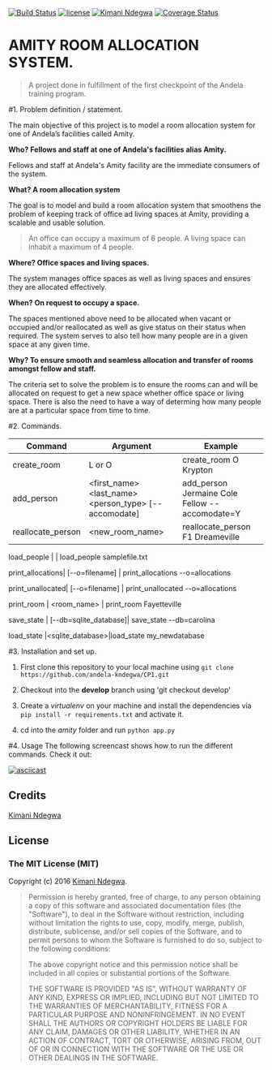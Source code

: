 [![Build Status](https://travis-ci.org/andela-kndegwa/CP1.svg?branch=develop)](https://travis-ci.org/andela-kndegwa/CP1)
[![license](https://img.shields.io/github/license/mashape/apistatus.svg?maxAge=2592000)]()
[![Kimani Ndegwa](https://img.shields.io/badge/Kimani%20Ndegwa-FirstCheckpoint-green.svg)]()
[![Coverage Status](https://coveralls.io/repos/github/andela-kndegwa/CP1/badge.svg?branch=staging)](https://coveralls.io/github/andela-kndegwa/CP1?branch=staging)

# AMITY ROOM ALLOCATION SYSTEM.

>A project done in fulfillment of the first checkpoint of the Andela training program.

#1. Problem definition / statement.

The main objective of this project is to model a room allocation system for one of Andela’s facilities called Amity.

**Who? Fellows and staff at one of Andela's facilities alias Amity.**

Fellows and staff at Andela's Amity facility are the immediate consumers of the system.

**What? A room allocation system**

The goal is to model and build a room allocation system that smoothens the problem of keeping track of office ad living spaces at Amity, providing a scalable and usable solution.

>An office can occupy a maximum of 6 people. A living space can inhabit a maximum of 4 people.

**Where? Office spaces and living spaces.**

The system manages office spaces as well as living spaces and ensures they are allocated effectively.

**When? On request to occupy a space.**

The spaces mentioned above need to be allocated when vacant or occupied and/or reallocated as well as give status on their status when required.
The system serves to also tell how many people are in a given space at any given time.

**Why? To ensure smooth and seamless allocation and transfer of rooms amongst fellow and staff.**

The criteria set to solve the problem is to ensure the rooms can and will be allocated on request to get a new space whether office space or living space.
There is also the need to have a way of determing how many people are at a particular space from time to time.


#2. Commands.

Command | Argument | Example
--- | --- | ---
create_room | L or O | create_room O Krypton
add_person | <first_name> <last_name> <person_type> [--accomodate] |add_person Jermaine Cole Fellow --accomodate=Y
reallocate_person | <identifier> <new_room_name> | reallocate_person F1 Dreameville

load_people | <filename> | load_people samplefile.txt

print_allocations| [--o=filename] | print_allocations --o=allocations

print_unallocated| [--o=filename] | print_unallocated --o=allocations

print_room | <room_name> | print_room Fayetteville

save_state | [--db=sqlite_database]| save_state --db=carolina

load_state |<sqlite_database>|load_state my_newdatabase

#3. Installation and set up.

1. First clone this repository to your local machine using `git clone https://github.com/andela-kndegwa/CP1.git`

2. Checkout into the **develop** branch using 'git checkout develop'

3. Create a *virtualenv* on your machine and install the dependencies via `pip install -r requirements.txt` and activate it.

4. cd into the *amity* folder and run `python app.py`

#4. Usage
The following screencast shows how to run the different commands. Check it out:

[![asciicast](https://asciinema.org/a/ecendttdj3a4lrp89n8luus30.png)](https://asciinema.org/a/ecendttdj3a4lrp89n8luus30)

## Credits

[Kimani Ndegwa](https://github.com/andela-kndegwa)

## License

### The MIT License (MIT)

Copyright (c) 2016 [Kimani Ndegwa](https://www.kimanindegwa.co.ke).

> Permission is hereby granted, free of charge, to any person obtaining a copy
> of this software and associated documentation files (the "Software"), to deal
> in the Software without restriction, including without limitation the rights
> to use, copy, modify, merge, publish, distribute, sublicense, and/or sell
> copies of the Software, and to permit persons to whom the Software is
> furnished to do so, subject to the following conditions:
>
> The above copyright notice and this permission notice shall be included in
> all copies or substantial portions of the Software.
>
> THE SOFTWARE IS PROVIDED "AS IS", WITHOUT WARRANTY OF ANY KIND, EXPRESS OR
> IMPLIED, INCLUDING BUT NOT LIMITED TO THE WARRANTIES OF MERCHANTABILITY,
> FITNESS FOR A PARTICULAR PURPOSE AND NONINFRINGEMENT. IN NO EVENT SHALL THE
> AUTHORS OR COPYRIGHT HOLDERS BE LIABLE FOR ANY CLAIM, DAMAGES OR OTHER
> LIABILITY, WHETHER IN AN ACTION OF CONTRACT, TORT OR OTHERWISE, ARISING FROM,
> OUT OF OR IN CONNECTION WITH THE SOFTWARE OR THE USE OR OTHER DEALINGS IN
> THE SOFTWARE.
